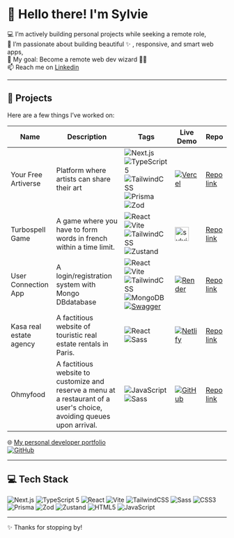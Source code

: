 # 👋 Hello there! I'm Sylvie

💻 I’m actively building personal projects while seeking a remote role,  
💖 I’m passionate about building beautiful ✨ , responsive, and smart web apps,  
🎯 My goal: Become a remote web dev wizard 🧙‍♀️  
📫 Reach me on [Linkedin](https://www.linkedin.com/in/sylvie-castet)  

---

## 🚀 Projects

Here are a few things I’ve worked on:

| Name  | Description  | Tags | Live Demo  | Repo |
|-------|--------------|------|------------|------|
| Your Free Artiverse   | Platform where artists can share their art |  ![Next.js](https://img.shields.io/badge/-Next.js-000000?logo=next.js)  ![TypeScript 5](https://img.shields.io/badge/-TypeScript%205-3178C6?logo=typescript&logoColor=white)  ![TailwindCSS](https://img.shields.io/badge/-TailwindCSS-38B2AC?logo=tailwind-css&logoColor=white)  ![Prisma](https://img.shields.io/badge/-Prisma-2D3748?logo=prisma&logoColor=white)  ![Zod](https://img.shields.io/badge/-Zod-6D28D9?logo=data&logoColor=white)  | [![Vercel](https://img.shields.io/badge/-Live%20on%20Vercel-000?logo=vercel&logoColor=white)](https://your-free-artiverse.vercel.app)   | [Repo link](https://github.com/Sylvie-C/your-free-artiverse)                                                                         |
| Turbospell Game | A game where you have to form words in french within a time limit. | ![React](https://img.shields.io/badge/-React-61DAFB?logo=react&logoColor=black) ![Vite](https://img.shields.io/badge/-Vite-646CFF?logo=vite&logoColor=white) ![TailwindCSS](https://img.shields.io/badge/-TailwindCSS-38B2AC?logo=tailwind-css&logoColor=white) ![Zustand](https://img.shields.io/badge/-Zustand-F28534?logo=zustand&logoColor=white) | <a href="https://sylvieswebcorner.fr/games/turbospell"><img src="https://sylvieswebcorner.fr/assets/images/swc_192x192.png" alt="sylvieswebcorner" width="32" /></a> | [Repo link](https://github.com/Sylvie-C/turbospell) |                                                                                           |
| User Connection App   | A login/registration system with Mongo DBdatabase   | ![React](https://img.shields.io/badge/-React-61DAFB?logo=react&logoColor=black)  ![Vite](https://img.shields.io/badge/-Vite-646CFF?logo=vite&logoColor=white)  ![TailwindCSS](https://img.shields.io/badge/-TailwindCSS-38B2AC?logo=tailwind-css&logoColor=white)  ![MongoDB](https://img.shields.io/badge/-MongoDB-47A248?logo=mongodb&logoColor=white)  [![Swagger](https://img.shields.io/badge/-Swagger-85EA2D?logo=swagger&logoColor=black)](https://swagger.io/)  | [![Render](https://img.shields.io/badge/-Live%20on%20Render-00979D?logo=render&logoColor=white)](https://user-connection-frontend.onrender.com/)  | [Repo link](https://github.com/Sylvie-C/user_connection_MERN_project )                                                                           |
| Kasa real estate agency  | A factitious website of touristic real estate rentals in Paris.  | ![React](https://img.shields.io/badge/-React-61DAFB?logo=react&logoColor=black)  ![Sass](https://img.shields.io/badge/-Sass-CC6699?logo=sass&logoColor=white)  | [![Netlify](https://img.shields.io/badge/-Netlify-00C7B7?logo=netlify&logoColor=white)](https://swc-kasa.netlify.app/)  | [Repo link](https://github.com/Sylvie-C/kasa)                                                                                                    |
| Ohmyfood | A factitious website to customize and reserve a menu at a restaurant of a user's choice, avoiding queues upon arrival. | ![JavaScript](https://img.shields.io/badge/-JavaScript-F7DF1E?logo=javascript&logoColor=black) ![Sass](https://img.shields.io/badge/-Sass-CC6699?logo=sass&logoColor=white) |  [![GitHub](https://img.shields.io/badge/-View%20on%20GitHub-181717?logo=github&logoColor=white)](https://sylvie-c.github.io/ohmyfood/)  |  [Repo link](https://github.com/Sylvie-C/ohmyfood)  |


🌐 [My personal developer portfolio](https://sylvieswebcorner.fr)  
[![GitHub](https://img.shields.io/badge/-View%20on%20GitHub-181717?logo=github&logoColor=white)](https://github.com/Sylvie-C?tab=repositories)

---

## 💻 Tech Stack

![Next.js](https://img.shields.io/badge/-Next.js-000000?logo=next.js)
![TypeScript 5](https://img.shields.io/badge/-TypeScript%205-3178C6?logo=typescript&logoColor=white)
![React](https://img.shields.io/badge/-React-61DAFB?logo=react&logoColor=black)
![Vite](https://img.shields.io/badge/-Vite-646CFF?logo=vite&logoColor=white) 
![TailwindCSS](https://img.shields.io/badge/-TailwindCSS-38B2AC?logo=tailwind-css&logoColor=white)
![Sass](https://img.shields.io/badge/-Sass-CC6699?logo=sass&logoColor=white)
![CSS3](https://img.shields.io/badge/-CSS3-1572B6?logo=css3&logoColor=white)
![Prisma](https://img.shields.io/badge/-Prisma-2D3748?logo=prisma&logoColor=white)
![Zod](https://img.shields.io/badge/-Zod-6D28D9?logo=data&logoColor=white)
![Zustand](https://img.shields.io/badge/-Zustand-F28534?logo=zustand&logoColor=white)
![HTML5](https://img.shields.io/badge/-HTML5-E34F26?logo=html5&logoColor=white)
![JavaScript](https://img.shields.io/badge/-JavaScript-F7DF1E?logo=javascript&logoColor=black)

---

✨ Thanks for stopping by!
